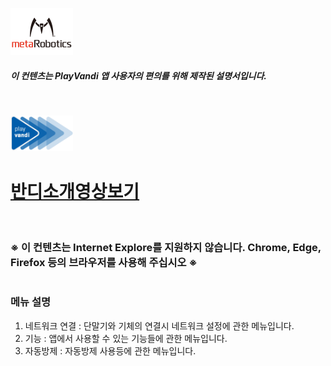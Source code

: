 
<!-- # <div align="center"><img width="200" src="./Images/metalogo.jpg"></div> -->

<img width="100" src="./Images/metalogo.jpg"> <br>

##### 이 컨텐츠는 PlayVandi 앱 사용자의 편의를 위해 제작된 설명서입니다.

<br>

<!-- <img width="40" src="./Images/vandilogo.png"> -->
<img width="100" src="./Images/vandilogo.png"> <br>
# [반디소개영상보기](https://www.youtube.com/watch?v=_YkFJXDrei8)

<br>

### ※ 이 컨텐츠는 Internet Explore를 지원하지 않습니다. Chrome, Edge, Firefox 등의 브라우저를 사용해 주십시오 ※

#

### 메뉴 설명
1. 네트워크 연결 : 단말기와 기체의 연결시 네트워크 설정에 관한 메뉴입니다.
2. 기능 : 앱에서 사용할 수 있는 기능들에 관한 메뉴입니다.
3. 자동방제 : 자동방제 사용등에 관한 메뉴입니다.
    